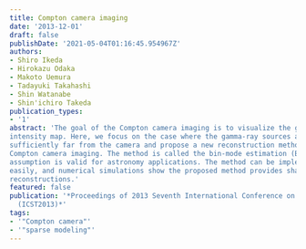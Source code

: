 ```yaml
---
title: Compton camera imaging
date: '2013-12-01'
draft: false
publishDate: '2021-05-04T01:16:45.954967Z'
authors:
- Shiro Ikeda
- Hirokazu Odaka
- Makoto Uemura
- Tadayuki Takahashi
- Shin Watanabe
- Shin'ichiro Takeda
publication_types:
- '1'
abstract: 'The goal of the Compton camera imaging is to visualize the gamma-ray
intensity map. Here, we focus on the case where the gamma-ray sources are
sufficiently far from the camera and propose a new reconstruction method for the
Compton camera imaging. The method is called the bin-mode estimation (BME). The
assumption is valid for astronomy applications. The method can be implemented
easily, and numerical simulations show the proposed method provides sharp
reconstructions.'
featured: false
publication: '*Proceedings of 2013 Seventh International Conference on Sensing Technology
  (ICST2013)*'
tags:
- '"Compton camera"'
- '"sparse modeling"'
---
```

